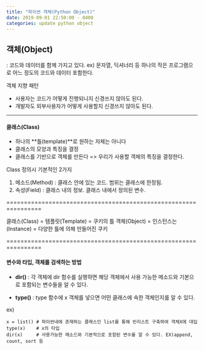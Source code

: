 ```yaml
---
title: "파이썬 객체(Python Object)"
date: 2019-09-01 22:50:00 - 0400
categories: update python object
---
```


## 객체(Object)

: 코드와 데이터를 함께 가지고 있다.
ex) 문자열, 딕셔너리 등 하나의 작은 프로그램으로 어느 정도의 코드와 데이터 포함한다.

객체 지향 패턴
- 사용자는 코드가 어떻게 진행되니지 신경쓰지 않아도 된다.
- 개발자도 외부사용자가 어떻게 사용할지 신경쓰지 않아도 된다.

- - -

#### 클래스(Class)
-  하나의 **틀(template)**로 원하는 자체는 아니다
-  클래스의 모양과 특징을 결정
-  클래스를 기반으로 객체를 만든다
 => 우리가 사용할 객체의 특징을 결정한다.
 
 Class 정의시 기본적인 2가지
 1. 메소드(Method) : 클래스 안에 있는 코드. 범위는 클래스에 한정됨.
 2. 속성(Field) : 클래스 내의 정보. 클래스 내에서 정의된 변수.

================================================================

 클래스(Class) = 템플릿(Template) = 쿠키의 틀
 객체(Object) = 인스턴스는 (Instance) = 다양한 틀에 의해 만들어진 쿠키
 
================================================================

#### 변수와 타입, 객체를 검색하는 방법

- **dir()**
: 각 객체에 dir 함수를 실행하면 해당 객체에서 사용 가능한 메소드와 기본으로 포함되는 변수들을 알 수 있다.

- **type()**
: type 함수에 x 객체를 넣으면 어떤 클래스에 속한 객체인지를 알 수 있다.

ex)
```
x = list() # 파이썬내에 존재하는 클래스인 list를 통해 빈리스트 구축하여 객체X에 대입
type(x)    # x의 타입
dir(x)     # 사용가능한 메소드와 기본적으로 포함된 변수를 알 수 있다. EX)append, count, sort 등

```
